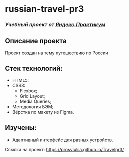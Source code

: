 # russian-travel-pr3

### *Учебный проект от [Яндекс.Практикум](https://practicum.yandex.ru/web/)*

## Описание проекта
Проект создан на тему путешествию по России

## Стек технологий:
- HTML5;
- CSS3:
  - Flexbox;
  - Grid Layout;
  - Media Queries;
- Методология БЭМ;
- Вёрстка по макету из Figma.

## Изучены:
- Адаптивный интерфейс для разных устройств.

Ссылка на проект: https://prosviuliia.github.io/Travelpr3/
